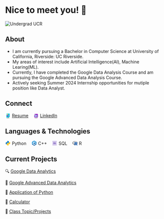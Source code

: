 # Nice to meet you! 👋

![Undergrad UCR](https://img.shields.io/badge/Undergrad-UCR-blue)


## About
- I am currently pursuing a Bachelor in Computer Science at University of California, Riverside: UC Riverside.
- My areas of interest include Artificial Intelligence(AI), Machine Learing(ML).
- Currently, I have completed the Google Data Analysis Course and am pursuing the Google Advanced Data Analysis Course.
- Actively seeking Summer 2024 Internship opportunities for mutiple position like Data Analyst.


## Connect

<div style="display: flex; align-items: center;">

  <img src="./resume.png" alt="Resume" width="18" style="margin-right: 4px; vertical-align: middle;" />
  <a href="" target="_blank" style="margin-right: 16px; vertical-align: middle;">Resume</a>


  <img src="./linkedln.png" alt="Linkedln" width="18" style="margin-right: 4px; vertical-align: middle;" />
  <a href="www.linkedin.com/in/xiyuan-wu" target="_blank" style="margin-right: 16px; vertical-align: middle;">Linkedln</a>



</div>


## Languages & Technologies

<div style="display: flex; align-items: center;">

  <img src="./python.png" alt="Python" width="18" style="margin-right: 4px; vertical-align: middle;" />
  <span style="margin-right: 16px; vertical-align: middle;">Python</span>

  <img src="./c++.png" alt="C++" width="18" style="margin-right: 4px; vertical-align: middle;" />
  <span style="margin-right: 16px; vertical-align: middle;;">C++</span>

  <img src="./sql.png" alt="SQL" width="18" style="margin-right: 4px; vertical-align: middle;" />
  <span style="margin-right: 16px; vertical-align: middle;">SQL</span>

  <img src="./r.png" alt="C++" width="18" style="margin-right: 4px; vertical-align: middle;" />
  <span style="margin-right: 16px; vertical-align: middle;">R</span>



  <!-- Repeat for other technologies -->
</div>





## Current Projects

🔍 [Google Data Analytics](https://github.com/XiyuanWu/Google_Data_Analytics)

🤖 [Google Advanced Data Analytics](https://github.com/XiyuanWu/Google_Advanced_Data_Analytics)

📡 [Application of Python](https://github.com/XiyuanWu/Application_of_Python)

🔢 [Calculator](https://github.com/XiyuanWu/Simple_projects)

📖 [Class Topic/Projects](https://github.com/XiyuanWu/Class_Topic-Projects)


